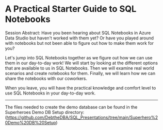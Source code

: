 # A Practical Starter Guide to SQL Notebooks

Session Abstract:
Have you been hearing about SQL Notebooks in Azure Data Studio but haven't worked with them yet? Or have you played around with notebooks but not been able to figure out how to make them work for you?

Let's jump into SQL Notebooks together as we figure out how we can use them in our day-to-day work! We will start by looking at the different options that are available to us in SQL Notebooks. Then we will examine real world scenarios and create notebooks for them. Finally, we will learn how we can share the notebooks with our coworkers.

When you leave, you will have the practical knowledge and comfort level to use SQL Notebooks in your day-to-day work.

***********************

The files needed to create the demo database can be found in the Superheroes Demo DB Setup directory:(https://github.com/DebtheDBA/SQL_Presentations/tree/main/Superhero%20Demo%20DB%20Setup)
